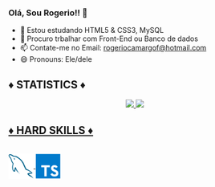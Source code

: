 ### Olá, Sou Rogerio!! 👋
- 🌱 Estou estudando HTML5 & CSS3, MySQL
- 👯 Procuro trbalhar com Front-End ou Banco de dados
- 📫 Contate-me no Email: rogeriocamargof@hotmail.com
- 😄 Pronouns: Ele/dele

 <h2><b>♦ STATISTICS ♦</b></h2>
<div align = "center">
  <a href="https://github.com/RUSBIRIN">
  <img height = "180em" src = "https://github-readme-stats.vercel.app/api?username=RUSBIRIN&show_icons=true&theme=merko&include_all_commits=true&count_private=true" />
  <img height = "180em" src = "https://github-readme-stats.vercel.app/api/top-langs/?username=RUSBIRIN&layout=compact&langs_count=7&theme=merko" />
</div>
  
  <h2><b>♦ HARD SKILLS ♦</b></h2>
  
<div style = "display: inline_block"> <br>
  <img align="center" alt="RUSBIRIN-Mysql" height="50" width="50" src="https://raw.githubusercontent.com/devicons/devicon/master/icons/mysql/mysql-original.svg">
  <img align="center" alt="RUSBIRIN-Typescript" height="50" width="50" src="https://raw.githubusercontent.com/devicons/devicon/master/icons/typescript/typescript-original.svg">
</div>

##

